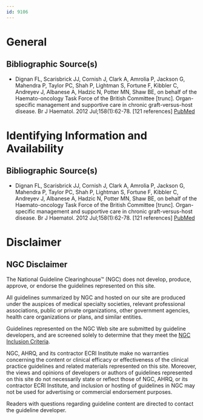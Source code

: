 ```yaml
---
id: 9106
---
```


# General

## Bibliographic Source(s)

- Dignan FL, Scarisbrick JJ, Cornish J, Clark A, Amrolia P, Jackson G, Mahendra P, Taylor PC, Shah P, Lightman S, Fortune F, Kibbler C, Andreyev J, Albanese A, Hadzic N, Potter MN, Shaw BE, on behalf of the Haemato-oncology Task Force of the British Committee [trunc]. Organ-specific management and supportive care in chronic graft-versus-host disease. Br J Haematol. 2012 Jul;158(1):62-78. [121 references] [ PubMed ](http://www.ncbi.nlm.nih.gov/entrez/query.fcgi?cmd=Retrieve&db=pubmed&dopt=Abstract&list_uids=22533889)

# Identifying Information and Availability

## Bibliographic Source(s)

- Dignan FL, Scarisbrick JJ, Cornish J, Clark A, Amrolia P, Jackson G, Mahendra P, Taylor PC, Shah P, Lightman S, Fortune F, Kibbler C, Andreyev J, Albanese A, Hadzic N, Potter MN, Shaw BE, on behalf of the Haemato-oncology Task Force of the British Committee [trunc]. Organ-specific management and supportive care in chronic graft-versus-host disease. Br J Haematol. 2012 Jul;158(1):62-78. [121 references] [ PubMed ](http://www.ncbi.nlm.nih.gov/entrez/query.fcgi?cmd=Retrieve&db=pubmed&dopt=Abstract&list_uids=22533889)

# Disclaimer

## NGC Disclaimer

The National Guideline Clearinghouse™ (NGC) does not develop, produce, approve, or endorse the guidelines represented on this site.

All guidelines summarized by NGC and hosted on our site are produced under the auspices of medical specialty societies, relevant professional associations, public or private organizations, other government agencies, health care organizations or plans, and similar entities.

Guidelines represented on the NGC Web site are submitted by guideline developers, and are screened solely to determine that they meet the [NGC Inclusion Criteria](/help-and-about/summaries/inclusion-criteria).

NGC, AHRQ, and its contractor ECRI Institute make no warranties concerning the content or clinical efficacy or effectiveness of the clinical practice guidelines and related materials represented on this site. Moreover, the views and opinions of developers or authors of guidelines represented on this site do not necessarily state or reflect those of NGC, AHRQ, or its contractor ECRI Institute, and inclusion or hosting of guidelines in NGC may not be used for advertising or commercial endorsement purposes.

Readers with questions regarding guideline content are directed to contact the guideline developer.

